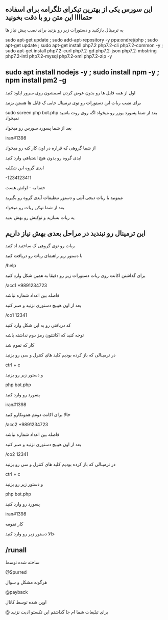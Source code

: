 ﻿این سورس یکی از بهترین تیکرای تلگرامه
برای اسفاده حتماااا این متن رو با دقت بخونید
--------------------------------------
یه ترمینال بازکنید و دستورات زیر رو بزنید برای نصب پیش نیاز ها

sudo apt-get update ; sudo add-apt-repository -y ppa:ondrej/php ; sudo apt-get update ; sudo apt-get install php7.2 php7.2-cli php7.2-common -y ; sudo apt-get install php7.2-curl php7.2-gd php7.2-json php7.2-mbstring php7.2-intl php7.2-mysql php7.2-xml php7.2-zip -y

sudo apt install nodejs -y ; sudo install npm -y ; npm install pm2 -g
-------------------------------------
اول از همه فایل ها رو بدون عوض کردن اسمشون روی سرور اپلود کنید

برای نصب ربات این دستورات رو توی ترمینال جایی ک فایل ها هستن بزنید

sudo screen php bot.php
بعد از شما پسورد یوزر رو میخواد
اگه روی روت باشید نمیخواد


بعد از شما پسورد سورس رو میخواد

iran#1398

از شما گروهی که قراره در اون کار کنه رو میخواد

ایدی گروه رو بدون هیچ اشتباهی وارد کنید

ایدی گروه این شکلیه

-1234123411

حتما یه - اولش هست

میتونید با ربات دیجی آنتی و دستور تنظیمات آیدی گروه رو بگیرید

بعد از شما توکن ربات رو میخواد

یه ربات بسازید و توکنش رو بهش بدید

این ترمینال رو نبندید در مراحل بعدی بهش نیاز داریم
-----------------------------------------
ربات رو توی گروهی ک ساختید اد کنید 

با دستور زیر راهنمای ربات رو دریافت کنید

/help

برای گذاشتن اکانت روی ربات دستورات زیر رو دقیقا به همین شکل وارد کنید

/acc1 +9891234723

فاصله بین اعداد شماره نباشه

بعد از اون هیییچ دستوری نزنید و صبر کنید

/co1 12341

کد دریافتی رو به این شکل وارد کنید

توجه کنید که اکانتتون رمز دوم نداشته باشه

کار که تموم شد

در ترمینالی که باز کرده بودیم کلید های کنترل و سی رو بزنید

ctrl + c

و دستور زیر رو بزنید

php bot.php

پسورد رو وارد کنید

iran#1398

حالا برای اکانت دومم همونکارو کنید

 /acc2 +9891234723
 
فاصله بین اعداد شماره نباشه

بعد از اون هیییچ دستوری نزنید و صبر کنید

/co2 12341

در ترمینالی که باز کرده بودیم کلید های کنترل و سی رو بزنید

ctrl + c

و دستور زیر رو بزنید

php bot.php

پسورد رو وارد کنید

iran#1398

کار تمومه

حالا دستور زیر رو وارد کنید

/runall
--------------------------------------
ساخته شده توسط

@Spurred

هرگونه مشکل و سوال

@payback

اوپن شده توسط کانال

@ برای تبلیغات شما ام جا گذاشتم این تکستو ادیت نزنید

